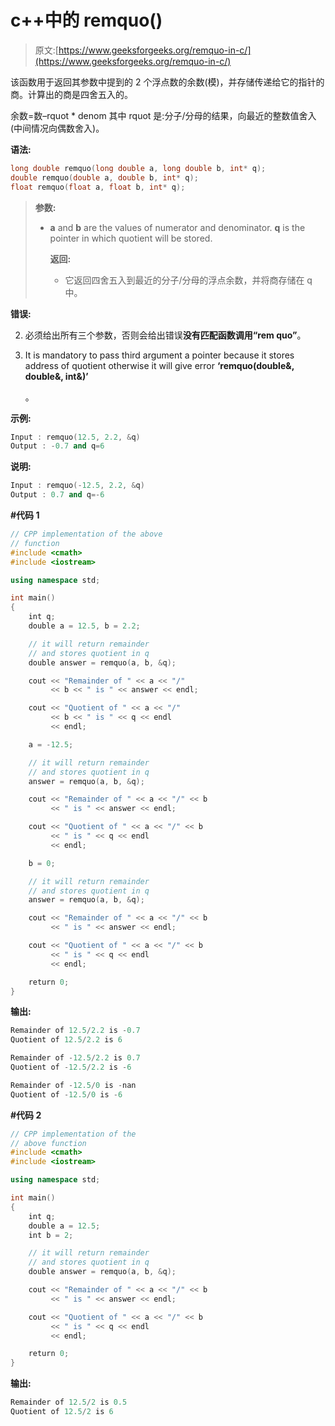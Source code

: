 # c++中的 remquo()

> 原文:[https://www.geeksforgeeks.org/remquo-in-c/](https://www.geeksforgeeks.org/remquo-in-c/)

该函数用于返回其参数中提到的 2 个浮点数的余数(模)，并存储传递给它的指针的商。计算出的商是四舍五入的。

余数=数–rquot * denom
其中 rquot 是:分子/分母的结果，向最近的整数值舍入(中间情况向偶数舍入)。

**语法:**

```cpp
long double remquo(long double a, long double b, int* q);
double remquo(double a, double b, int* q);
float remquo(float a, float b, int* q);

```

> **参数:**
> 
> *   **a** and **b** are the values of numerator and denominator. **q** is the pointer in which quotient will be stored.
>     
>     **返回:**
>     
>     *   它返回四舍五入到最近的分子/分母的浮点余数，并将商存储在 q 中。

**错误:**

2.  必须给出所有三个参数，否则会给出错误**没有匹配函数调用“rem quo”**。
3.  It is mandatory to pass third argument a pointer because it stores address of quotient otherwise it will give error **‘remquo(double&, double&, int&)’**

    。

**示例:**

```cpp
Input : remquo(12.5, 2.2, &q)
Output : -0.7 and q=6

```

**说明:**

```cpp
Input : remquo(-12.5, 2.2, &q)
Output : 0.7 and q=-6

```

**#代码 1**

```cpp
// CPP implementation of the above 
// function
#include <cmath>
#include <iostream>

using namespace std;

int main()
{
    int q;
    double a = 12.5, b = 2.2;

    // it will return remainder 
    // and stores quotient in q
    double answer = remquo(a, b, &q);

    cout << "Remainder of " << a << "/" 
         << b << " is " << answer << endl;

    cout << "Quotient of " << a << "/" 
         << b << " is " << q << endl
         << endl;

    a = -12.5;

    // it will return remainder 
    // and stores quotient in q
    answer = remquo(a, b, &q);

    cout << "Remainder of " << a << "/" << b 
         << " is " << answer << endl;

    cout << "Quotient of " << a << "/" << b 
         << " is " << q << endl
         << endl;

    b = 0;

    // it will return remainder
    // and stores quotient in q
    answer = remquo(a, b, &q);

    cout << "Remainder of " << a << "/" << b 
         << " is " << answer << endl;

    cout << "Quotient of " << a << "/" << b 
         << " is " << q << endl
         << endl;

    return 0;
}
```

**输出:**

```cpp
Remainder of 12.5/2.2 is -0.7
Quotient of 12.5/2.2 is 6

Remainder of -12.5/2.2 is 0.7
Quotient of -12.5/2.2 is -6

Remainder of -12.5/0 is -nan
Quotient of -12.5/0 is -6

```

**#代码 2**

```cpp
// CPP implementation of the
// above function
#include <cmath>
#include <iostream>

using namespace std;

int main()
{
    int q;
    double a = 12.5;
    int b = 2;

    // it will return remainder
    // and stores quotient in q
    double answer = remquo(a, b, &q);

    cout << "Remainder of " << a << "/" << b 
         << " is " << answer << endl;

    cout << "Quotient of " << a << "/" << b 
         << " is " << q << endl
         << endl;

    return 0;
}
```

**输出:**

```cpp
Remainder of 12.5/2 is 0.5
Quotient of 12.5/2 is 6

```